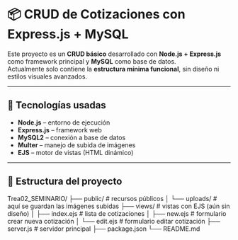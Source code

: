 # 📦 CRUD de Cotizaciones con Express.js + MySQL  

Este proyecto es un **CRUD básico** desarrollado con **Node.js + Express.js** como framework principal y **MySQL** como base de datos.  
Actualmente solo contiene la **estructura mínima funcional**, sin diseño ni estilos visuales avanzados.  

---

## 🚀 Tecnologías usadas  
- **Node.js** – entorno de ejecución  
- **Express.js** – framework web  
- **MySQL2** – conexión a base de datos  
- **Multer** – manejo de subida de imágenes  
- **EJS** – motor de vistas (HTML dinámico)  

---

## 📂 Estructura del proyecto  

Trea02_SEMINARIO/
├── public/ # recursos públicos
│ └── uploads/ # aquí se guardan las imágenes subidas
├── views/ # vistas con EJS (aún sin diseño)
│ ├── index.ejs # lista de cotizaciones
│ ├── new.ejs # formulario crear nueva cotización
│ └── edit.ejs # formulario editar cotización
├── server.js # servidor principal
├── package.json
└── README.md

